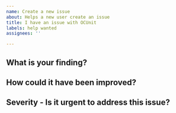 ```yaml
---
name: Create a new issue
about: Helps a new user create an issue
title: I have an issue with OCUnit
labels: help wanted
assignees: ''

---
```


## What is your finding?


## How could it have been improved?


## Severity - Is it urgent to address this issue?

